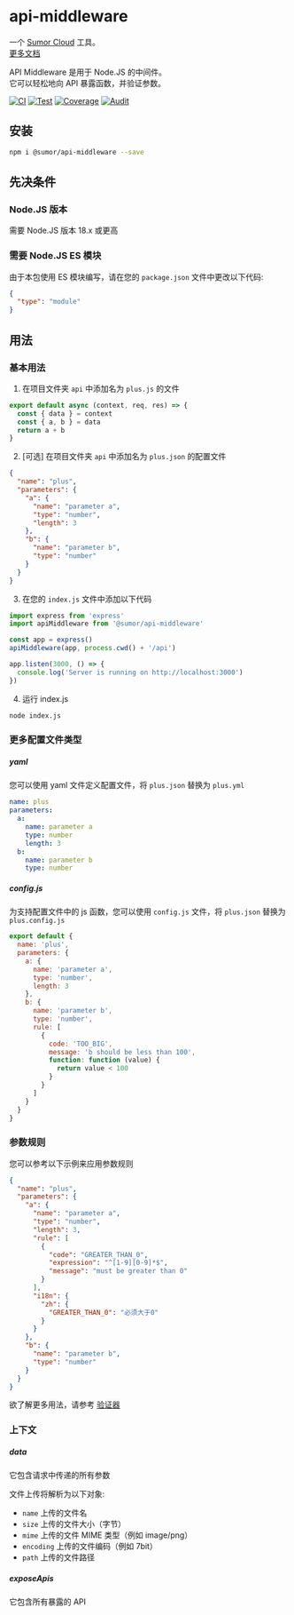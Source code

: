 # api-middleware

一个 [Sumor Cloud](https://sumor.cloud) 工具。  
[更多文档](https://sumor.cloud/api-middleware)

API Middleware 是用于 Node.JS 的中间件。  
它可以轻松地向 API 暴露函数，并验证参数。

[![CI](https://github.com/sumor-cloud/api-middleware/actions/workflows/ci.yml/badge.svg)](https://github.com/sumor-cloud/api-middleware/actions/workflows/ci.yml)
[![Test](https://github.com/sumor-cloud/api-middleware/actions/workflows/ut.yml/badge.svg)](https://github.com/sumor-cloud/api-middleware/actions/workflows/ut.yml)
[![Coverage](https://github.com/sumor-cloud/api-middleware/actions/workflows/coverage.yml/badge.svg)](https://github.com/sumor-cloud/api-middleware/actions/workflows/coverage.yml)
[![Audit](https://github.com/sumor-cloud/api-middleware/actions/workflows/audit.yml/badge.svg)](https://github.com/sumor-cloud/api-middleware/actions/workflows/audit.yml)

## 安装

```bash
npm i @sumor/api-middleware --save
```

## 先决条件

### Node.JS 版本

需要 Node.JS 版本 18.x 或更高

### 需要 Node.JS ES 模块

由于本包使用 ES 模块编写，请在您的 `package.json` 文件中更改以下代码:

```json
{
  "type": "module"
}
```

## 用法

### 基本用法

1. 在项目文件夹 `api` 中添加名为 `plus.js` 的文件

```js
export default async (context, req, res) => {
  const { data } = context
  const { a, b } = data
  return a + b
}
```

2. [可选] 在项目文件夹 `api` 中添加名为 `plus.json` 的配置文件

```json
{
  "name": "plus",
  "parameters": {
    "a": {
      "name": "parameter a",
      "type": "number",
      "length": 3
    },
    "b": {
      "name": "parameter b",
      "type": "number"
    }
  }
}
```

3. 在您的 `index.js` 文件中添加以下代码

```javascript
import express from 'express'
import apiMiddleware from '@sumor/api-middleware'

const app = express()
apiMiddleware(app, process.cwd() + '/api')

app.listen(3000, () => {
  console.log('Server is running on http://localhost:3000')
})
```

4. 运行 index.js

```bash
node index.js
```

### 更多配置文件类型

##### yaml

您可以使用 yaml 文件定义配置文件，将 `plus.json` 替换为 `plus.yml`

```yaml
name: plus
parameters:
  a:
    name: parameter a
    type: number
    length: 3
  b:
    name: parameter b
    type: number
```

##### config.js

为支持配置文件中的 js 函数，您可以使用 `config.js` 文件，将 `plus.json` 替换为 `plus.config.js`

```javascript
export default {
  name: 'plus',
  parameters: {
    a: {
      name: 'parameter a',
      type: 'number',
      length: 3
    },
    b: {
      name: 'parameter b',
      type: 'number',
      rule: [
        {
          code: 'TOO_BIG',
          message: 'b should be less than 100',
          function: function (value) {
            return value < 100
          }
        }
      ]
    }
  }
}
```

### 参数规则

您可以参考以下示例来应用参数规则

```json
{
  "name": "plus",
  "parameters": {
    "a": {
      "name": "parameter a",
      "type": "number",
      "length": 3,
      "rule": [
        {
          "code": "GREATER_THAN_0",
          "expression": "^[1-9][0-9]*$",
          "message": "must be greater than 0"
        }
      ],
      "i18n": {
        "zh": {
          "GREATER_THAN_0": "必须大于0"
        }
      }
    },
    "b": {
      "name": "parameter b",
      "type": "number"
    }
  }
}
```

欲了解更多用法，请参考 [验证器](https://sumor.cloud/validator/)

### 上下文

##### data

它包含请求中传递的所有参数

文件上传将解析为以下对象:

- `name` 上传的文件名
- `size` 上传的文件大小（字节）
- `mime` 上传的文件 MIME 类型（例如 image/png）
- `encoding` 上传的文件编码（例如 7bit）
- `path` 上传的文件路径

##### exposeApis

它包含所有暴露的 API
